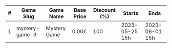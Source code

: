 |#|Game Slug|Game Name|Base Price|Discount (%)|Starts|Ends|
|---|---|---|---|---|---|---|
|1|mystery-game-3|Mystery Game|0,00€|100|2023-05-25 15h|2023-06-01 15h|
